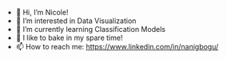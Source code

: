 - 👋 Hi, I’m Nicole! 
- 👀 I’m interested in Data Visualization
- 🌱 I’m currently learning Classification Models
- 🧁 I like to bake in my spare time!
- 📫 How to reach me: https://www.linkedin.com/in/nanigbogu/ 

